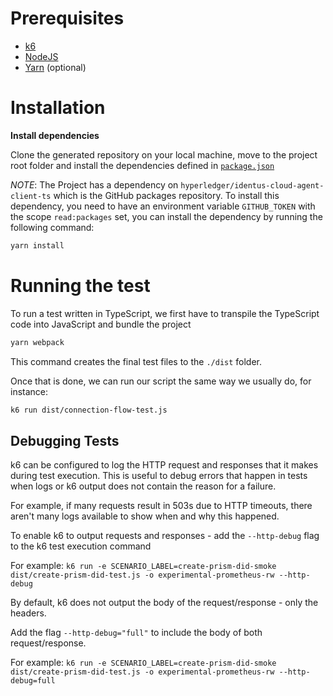 # Prerequisites

- [k6](https://k6.io/docs/getting-started/installation)
- [NodeJS](https://nodejs.org/en/download/)
- [Yarn](https://yarnpkg.com/getting-started/install) (optional)

# Installation

**Install dependencies**

Clone the generated repository on your local machine, move to the project root folder and install the dependencies defined in [`package.json`](./package.json)

*NOTE*: The Project has a dependency on `hyperledger/identus-cloud-agent-client-ts` which is the GitHub packages repository.
To install this dependency, you need to have an environment variable `GITHUB_TOKEN` with the scope `read:packages` set, you can install the dependency by running the following command:

```bash
yarn install
```

# Running the test

To run a test written in TypeScript, we first have to transpile the TypeScript code into JavaScript and bundle the project

```bash
yarn webpack
```

This command creates the final test files to the `./dist` folder.

Once that is done, we can run our script the same way we usually do, for instance:

```bash
k6 run dist/connection-flow-test.js
```

## Debugging Tests

k6 can be configured to log the HTTP request and responses that it makes during test execution. This is useful to debug errors that happen in tests when logs or k6 output does not contain the reason for a failure.

For example, if many requests result in 503s due to HTTP timeouts, there aren't many logs available to show when and why this happened.

To enable k6 to output requests and responses - add the `--http-debug` flag to the k6 test execution command

For example: `k6 run -e SCENARIO_LABEL=create-prism-did-smoke dist/create-prism-did-test.js -o experimental-prometheus-rw --http-debug`

By default, k6 does not output the body of the request/response - only the headers.

Add the flag `--http-debug="full"` to include the body of both request/response.

For example: `k6 run -e SCENARIO_LABEL=create-prism-did-smoke dist/create-prism-did-test.js -o experimental-prometheus-rw --http-debug=full`
